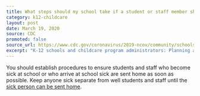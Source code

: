 ```yaml
---
title: What steps should my school take if a student or staff member shows symptoms of COVID-19?
category: k12-childcare
layout: post
date: March 19, 2020
source: CDC
promoted: false
source_url: https://www.cdc.gov/coronavirus/2019-ncov/community/schools-childcare/schools-faq.html
excerpt: "K-12 schools and childcare program administrators: Planning and preparedness"
---
```


You should establish procedures to ensure students and staff who become sick at school or who arrive at school sick are sent home as soon as possible. Keep anyone sick separate from well students and staff until the [sick person can be sent home](https://www.cdc.gov/coronavirus/2019-ncov/if-you-are-sick/steps-when-sick.html).